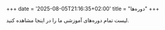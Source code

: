 +++
date = '2025-08-05T21:16:35+02:00'
title = "دوره‌ها"
+++

لیست تمام دوره‌های آموزشی ما را در اینجا مشاهده کنید.
